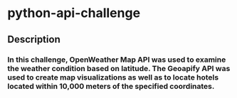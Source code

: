 # python-api-challenge
## Description
### In this challenge, OpenWeather Map API was used to examine the weather condition based on latitude. The Geoapify API was used to create map visualizations as well as to locate hotels located within 10,000 meters of the specified coordinates.